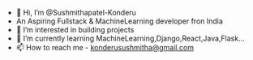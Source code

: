 - 👋 Hi, I’m @Sushmithapatel-Konderu
- An Aspiring  Fullstack & MachineLearning developer fron India
- 👀 I’m interested in building projects
- 🌱 I’m currently learning MachineLearning,Django,React,Java,Flask...
- 📫 How to reach me - konderusushmitha@gmail.com




